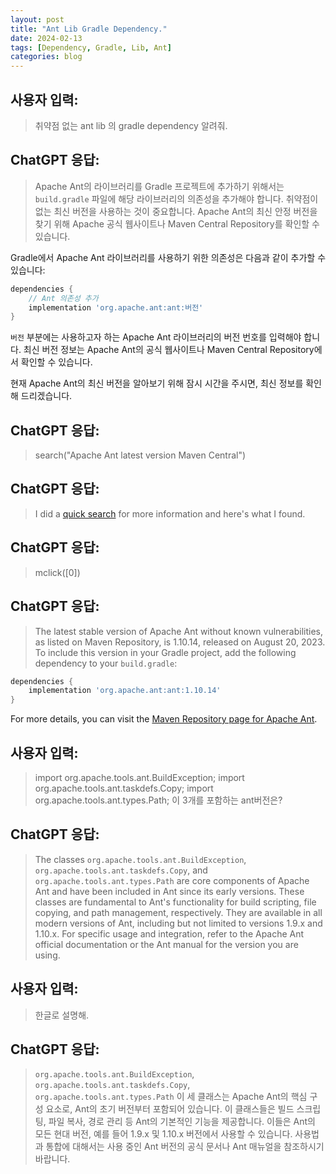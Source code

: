 ```yaml
---
layout: post
title: "Ant Lib Gradle Dependency."
date: 2024-02-13
tags: [Dependency, Gradle, Lib, Ant]
categories: blog
---
```


## 사용자 입력:
> 취약점 없는 ant lib 의 gradle dependency  알려줘.

## ChatGPT 응답:
> Apache Ant의 라이브러리를 Gradle 프로젝트에 추가하기 위해서는 `build.gradle` 파일에 해당 라이브러리의 의존성을 추가해야 합니다. 취약점이 없는 최신 버전을 사용하는 것이 중요합니다. Apache Ant의 최신 안정 버전을 찾기 위해 Apache 공식 웹사이트나 Maven Central Repository를 확인할 수 있습니다.

Gradle에서 Apache Ant 라이브러리를 사용하기 위한 의존성은 다음과 같이 추가할 수 있습니다:

```groovy
dependencies {
    // Ant 의존성 추가
    implementation 'org.apache.ant:ant:버전'
}
```

`버전` 부분에는 사용하고자 하는 Apache Ant 라이브러리의 버전 번호를 입력해야 합니다. 최신 버전 정보는 Apache Ant의 공식 웹사이트나 Maven Central Repository에서 확인할 수 있습니다.

현재 Apache Ant의 최신 버전을 알아보기 위해 잠시 시간을 주시면, 최신 정보를 확인해 드리겠습니다.

## ChatGPT 응답:
> search("Apache Ant latest version Maven Central")

## ChatGPT 응답:
> I did a [quick search](https://chat.openai.com/backend-api/bing/redirect?query=Apache%20Ant%20latest%20version%20Maven%20Central) for more information and here's what I found.

## ChatGPT 응답:
> mclick([0])

## ChatGPT 응답:
> The latest stable version of Apache Ant without known vulnerabilities, as listed on Maven Repository, is 1.10.14, released on August 20, 2023. To include this version in your Gradle project, add the following dependency to your `build.gradle`:

```groovy
dependencies {
    implementation 'org.apache.ant:ant:1.10.14'
}
```

For more details, you can visit the [Maven Repository page for Apache Ant](https://mvnrepository.com/artifact/org.apache.ant/ant).

## 사용자 입력:
> import org.apache.tools.ant.BuildException;
import org.apache.tools.ant.taskdefs.Copy;
import org.apache.tools.ant.types.Path;  이 3개를 포함하는 ant버전은?

## ChatGPT 응답:
> The classes `org.apache.tools.ant.BuildException`, `org.apache.tools.ant.taskdefs.Copy`, and `org.apache.tools.ant.types.Path` are core components of Apache Ant and have been included in Ant since its early versions. These classes are fundamental to Ant's functionality for build scripting, file copying, and path management, respectively. They are available in all modern versions of Ant, including but not limited to versions 1.9.x and 1.10.x. For specific usage and integration, refer to the Apache Ant official documentation or the Ant manual for the version you are using.

## 사용자 입력:
> 한글로 설명해.

## ChatGPT 응답:
> `org.apache.tools.ant.BuildException`, `org.apache.tools.ant.taskdefs.Copy`, `org.apache.tools.ant.types.Path` 이 세 클래스는 Apache Ant의 핵심 구성 요소로, Ant의 초기 버전부터 포함되어 있습니다. 이 클래스들은 빌드 스크립팅, 파일 복사, 경로 관리 등 Ant의 기본적인 기능을 제공합니다. 이들은 Ant의 모든 현대 버전, 예를 들어 1.9.x 및 1.10.x 버전에서 사용할 수 있습니다. 사용법과 통합에 대해서는 사용 중인 Ant 버전의 공식 문서나 Ant 매뉴얼을 참조하시기 바랍니다.

